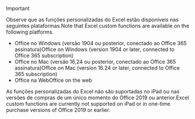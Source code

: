 > [!IMPORTANT]
> <span data-ttu-id="920b3-101">Observe que as funções personalizadas do Excel estão disponíveis nas seguintes plataformas.</span><span class="sxs-lookup"><span data-stu-id="920b3-101">Note that Excel custom functions are available on the following platforms.</span></span>
> - <span data-ttu-id="920b3-102">Office no Windows (versão 1904 ou posterior, conectado ao Office 365 assinatura)</span><span class="sxs-lookup"><span data-stu-id="920b3-102">Office on Windows (version 1904 or later, connected to Office 365 subscription)</span></span>
> - <span data-ttu-id="920b3-103">Office no Mac (versão 16,24 ou posterior, conectado ao Office 365 assinatura)</span><span class="sxs-lookup"><span data-stu-id="920b3-103">Office on Mac (version 16.24 or later, connected to Office 365 subscription)</span></span>
> - <span data-ttu-id="920b3-104">Office na Web</span><span class="sxs-lookup"><span data-stu-id="920b3-104">Office on the web</span></span>
>
> <span data-ttu-id="920b3-105">As funções personalizadas do Excel não são suportadas no iPad ou nas versões de compras de um único momento do Office 2019 ou anterior.</span><span class="sxs-lookup"><span data-stu-id="920b3-105">Excel custom functions are currently not supported on iPad or in one-time purchase versions of Office 2019 or earlier.</span></span>
